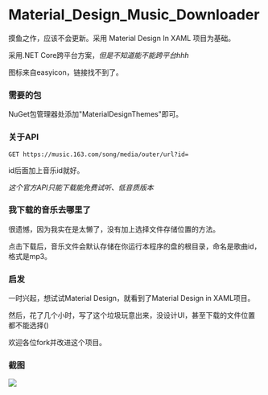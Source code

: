 # Material_Design_Music_Downloader

摸鱼之作，应该不会更新。采用 Material Design In XAML 项目为基础。

采用.NET Core跨平台方案，*但是不知道能不能跨平台hhh*

图标来自easyicon，链接找不到了。

### 需要的包

NuGet包管理器处添加"MaterialDesignThemes"即可。

###  关于API

```
GET https://music.163.com/song/media/outer/url?id=
```

id后面加上音乐id就好。

*这个官方API只能下载能免费试听、低音质版本*

### 我下载的音乐去哪里了

很遗憾，因为我实在是太懒了，没有加上选择文件存储位置的方法。

点击下载后，音乐文件会默认存储在你运行本程序的盘的根目录，命名是歌曲id，格式是mp3。

### 启发

一时兴起，想试试Material Design，就看到了Material Design in XAML项目。

然后，花了几个小时，写了这个垃圾玩意出来，没设计UI，甚至下载的文件位置都不能选择()

欢迎各位fork并改进这个项目。

### 截图

![](https://s1.ax1x.com/2020/07/22/UbYjxJ.png)
